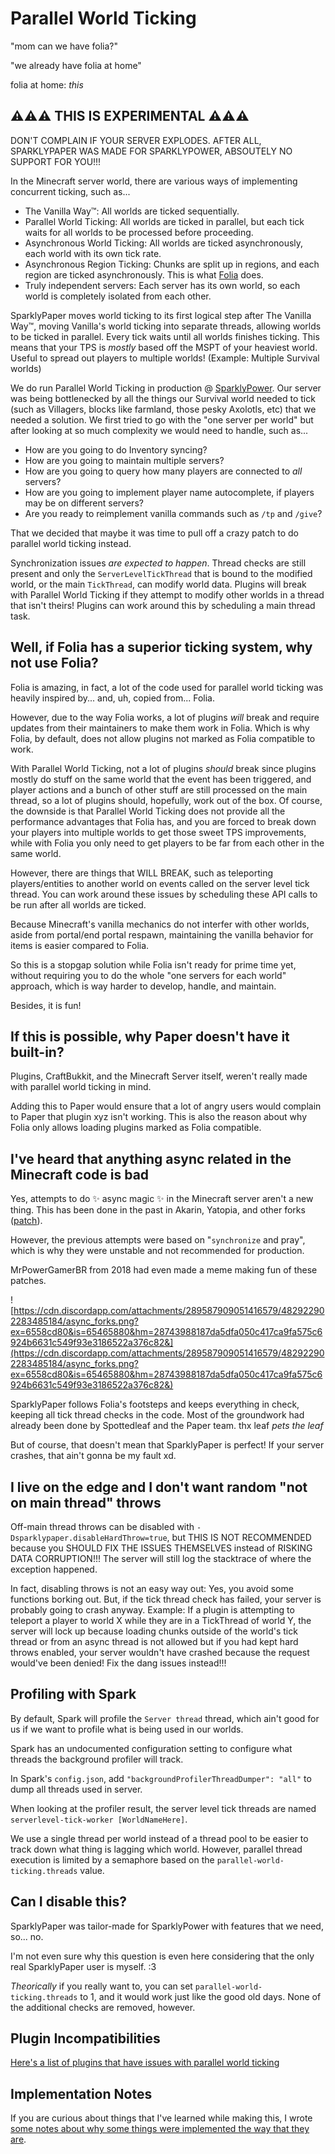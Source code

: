 # Parallel World Ticking

"mom can we have folia?"

"we already have folia at home"

folia at home: *this*

## ⚠️⚠️⚠️ THIS IS EXPERIMENTAL ⚠️⚠️⚠️

DON'T COMPLAIN IF YOUR SERVER EXPLODES. AFTER ALL, SPARKLYPAPER WAS MADE FOR SPARKLYPOWER, ABSOUTELY NO SUPPORT FOR YOU!!!

In the Minecraft server world, there are various ways of implementing concurrent ticking, such as...

* The Vanilla Way™: All worlds are ticked sequentially.
* Parallel World Ticking: All worlds are ticked in parallel, but each tick waits for all worlds to be processed before proceeding.
* Asynchronous World Ticking: All worlds are ticked asynchronously, each world with its own tick rate. 
* Asynchronous Region Ticking: Chunks are split up in regions, and each region are ticked asynchronously. This is what [Folia](https://github.com/PaperMC/Folia) does.
* Truly independent servers: Each server has its own world, so each world is completely isolated from each other.

SparklyPaper moves world ticking to its first logical step after The Vanilla Way™, moving Vanilla's world ticking into separate threads, allowing worlds to be ticked in parallel. Every tick waits until all worlds finishes ticking. This means that your TPS is _mostly_ based off the MSPT of your heaviest world. Useful to spread out players to multiple worlds! (Example: Multiple Survival worlds)

We do run Parallel World Ticking in production @ [SparklyPower](https://sparklypower.net/). Our server was being bottlenecked by all the things our Survival world needed to tick (such as Villagers, blocks like farmland, those pesky Axolotls, etc) that we needed a solution. We first tried to go with the "one server per world" but after looking at so much complexity we would need to handle, such as...

* How are you going to do Inventory syncing?
* How are you going to maintain multiple servers?
* How are you going to query how many players are connected to *all* servers?
* How are you going to implement player name autocomplete, if players may be on different servers?
* Are you ready to reimplement vanilla commands such as `/tp` and `/give`?
 
That we decided that maybe it was time to pull off a crazy patch to do parallel world ticking instead.

Synchronization issues *are expected to happen*. Thread checks are still present and only the `ServerLevelTickThread` that is bound to the modified world, or the main `TickThread`, can modify world data. Plugins will break with Parallel World Ticking if they attempt to modify other worlds in a thread that isn't theirs! Plugins can work around this by scheduling a main thread task.

## Well, if Folia has a superior ticking system, why not use Folia?

Folia is amazing, in fact, a lot of the code used for parallel world ticking was heavily inspired by... and, uh, copied from... Folia.

However, due to the way Folia works, a lot of plugins *will* break and require updates from their maintainers to make them work in Folia. Which is why Folia, by default, does not allow plugins not marked as Folia compatible to work.

With Parallel World Ticking, not a lot of plugins *should* break since plugins mostly do stuff on the same world that the event has been triggered, and player actions and a bunch of other stuff are still processed on the main thread, so a lot of plugins should, hopefully, work out of the box. Of course, the downside is that Parallel World Ticking does not provide all the performance advantages that Folia has, and you are forced to break down your players into multiple worlds to get those sweet TPS improvements, while with Folia you only need to get players to be far from each other in the same world.

However, there are things that WILL BREAK, such as teleporting players/entities to another world on events called on the server level tick thread. You can work around these issues by scheduling these API calls to be run after all worlds are ticked.

Because Minecraft's vanilla mechanics do not interfer with other worlds, aside from portal/end portal respawn, maintaining the vanilla behavior for items is easier compared to Folia.

So this is a stopgap solution while Folia isn't ready for prime time yet, without requiring you to do the whole "one servers for each world" approach, which is way harder to develop, handle, and maintain.

Besides, it is fun!

## If this is possible, why Paper doesn't have it built-in?

Plugins, CraftBukkit, and the Minecraft Server itself, weren't really made with parallel world ticking in mind.

Adding this to Paper would ensure that a lot of angry users would complain to Paper that plugin xyz isn't working. This is also the reason about why Folia only allows loading plugins marked as Folia compatible.

## I've heard that anything async related in the Minecraft code is bad

Yes, attempts to do ✨ async magic ✨ in the Minecraft server aren't a new thing. This has been done in the past in Akarin, Yatopia, and other forks ([patch](https://github.com/YatopiaMC/Yatopia/blob/1a54ef2f995f049d4fcf1f2bd084691126f10046/patches/server/0046-Option-for-async-world-ticking.patch)).

However, the previous attempts were based on "`synchronize` and pray", which is why they were unstable and not recommended for production.

MrPowerGamerBR from 2018 had even made a meme making fun of these patches.

![https://cdn.discordapp.com/attachments/289587909051416579/482922902283485184/async_forks.png?ex=6558cd80&is=65465880&hm=28743988187da5dfa050c417ca9fa575c6924b6631c549f93e3186522a376c82&](https://cdn.discordapp.com/attachments/289587909051416579/482922902283485184/async_forks.png?ex=6558cd80&is=65465880&hm=28743988187da5dfa050c417ca9fa575c6924b6631c549f93e3186522a376c82&)

SparklyPaper follows Folia's footsteps and keeps everything in check, keeping all tick thread checks in the code. Most of the groundwork had already been done by Spottedleaf and the Paper team. thx leaf *pets the leaf*

But of course, that doesn't mean that SparklyPaper is perfect! If your server crashes, that ain't gonna be my fault xd.

## I live on the edge and I don't want random "not on main thread" throws

Off-main thread throws can be disabled with `-Dsparklypaper.disableHardThrow=true`, but THIS IS NOT RECOMMENDED because you SHOULD FIX THE ISSUES THEMSELVES instead of RISKING DATA CORRUPTION!!! The server will still log the stacktrace of where the exception happened.

In fact, disabling throws is not an easy way out: Yes, you avoid some functions borking out. But, if the tick thread check has failed, your server is probably going to crash anyway. Example: If a plugin is attempting to teleport a player to world X while they are in a TickThread of world Y, the server will lock up because loading chunks outside of the world's tick thread or from an async thread is not allowed but if you had kept hard throws enabled, your server wouldn't have crashed because the request would've been denied! Fix the dang issues instead!!!

## Profiling with Spark

By default, Spark will profile the `Server thread` thread, which ain't good for us if we want to profile what is being used in our worlds.

Spark has an undocumented configuration setting to configure what threads the background profiler will track.

In Spark's `config.json`, add `"backgroundProfilerThreadDumper": "all"` to dump all threads used in server.

When looking at the profiler result, the server level tick threads are named `serverlevel-tick-worker [WorldNameHere]`.

We use a single thread per world instead of a thread pool to be easier to track down what thing is lagging which world. However, parallel thread execution is limited by a semaphore based on the `parallel-world-ticking.threads` value.

## Can I disable this?

SparklyPaper was tailor-made for SparklyPower with features that we need, so... no.

I'm not even sure why this question is even here considering that the only real SparklyPaper user is myself. :3

*Theorically* if you really want to, you can set `parallel-world-ticking.threads` to 1, and it would work just like the good old days. None of the additional checks are removed, however.

## Plugin Incompatibilities

[Here's a list of plugins that have issues with parallel world ticking](PARALLEL_INCOMPATIBLE_PLUGINS.md)

## Implementation Notes

If you are curious about things that I've learned while making this, I wrote [some notes about why some things were implemented the way that they are](PARALLEL_NOTES.md). 
